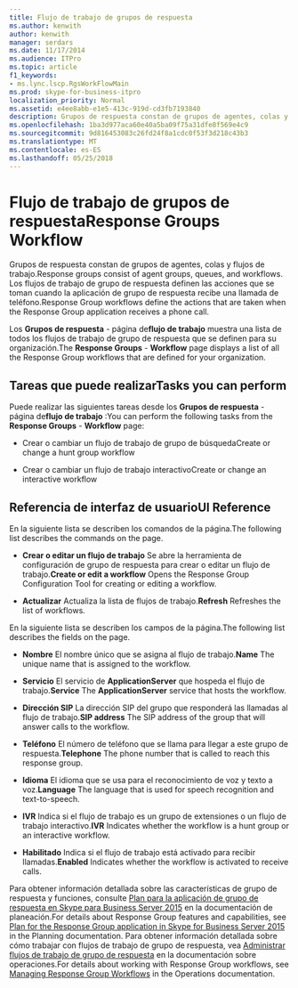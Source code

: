 ```yaml
---
title: Flujo de trabajo de grupos de respuesta
ms.author: kenwith
author: kenwith
manager: serdars
ms.date: 11/17/2014
ms.audience: ITPro
ms.topic: article
f1_keywords:
- ms.lync.lscp.RgsWorkFlowMain
ms.prod: skype-for-business-itpro
localization_priority: Normal
ms.assetid: e4ee8abb-e1e5-413c-919d-cd3fb7193840
description: Grupos de respuesta constan de grupos de agentes, colas y flujos de trabajo. Los flujos de trabajo de grupo de respuesta definen las acciones que se toman cuando la aplicación de grupo de respuesta recibe una llamada de teléfono.
ms.openlocfilehash: 1ba3d977aca60e40a5ba09f75a31dfe8f569e4c9
ms.sourcegitcommit: 9d816453083c26fd24f8a1cdc0f53f3d218c43b3
ms.translationtype: MT
ms.contentlocale: es-ES
ms.lasthandoff: 05/25/2018
---
```

# <a name="response-groups-workflow"></a><span data-ttu-id="c4331-104">Flujo de trabajo de grupos de respuesta</span><span class="sxs-lookup"><span data-stu-id="c4331-104">Response Groups Workflow</span></span>
 
<span data-ttu-id="c4331-105">Grupos de respuesta constan de grupos de agentes, colas y flujos de trabajo.</span><span class="sxs-lookup"><span data-stu-id="c4331-105">Response groups consist of agent groups, queues, and workflows.</span></span> <span data-ttu-id="c4331-106">Los flujos de trabajo de grupo de respuesta definen las acciones que se toman cuando la aplicación de grupo de respuesta recibe una llamada de teléfono.</span><span class="sxs-lookup"><span data-stu-id="c4331-106">Response Group workflows define the actions that are taken when the Response Group application receives a phone call.</span></span> 
  
<span data-ttu-id="c4331-107">Los **Grupos de respuesta** - página de**flujo de trabajo** muestra una lista de todos los flujos de trabajo de grupo de respuesta que se definen para su organización.</span><span class="sxs-lookup"><span data-stu-id="c4331-107">The **Response Groups** - **Workflow** page displays a list of all the Response Group workflows that are defined for your organization.</span></span>
  
## <a name="tasks-you-can-perform"></a><span data-ttu-id="c4331-108">Tareas que puede realizar</span><span class="sxs-lookup"><span data-stu-id="c4331-108">Tasks you can perform</span></span>

<span data-ttu-id="c4331-109">Puede realizar las siguientes tareas desde los **Grupos de respuesta** - página de**flujo de trabajo** :</span><span class="sxs-lookup"><span data-stu-id="c4331-109">You can perform the following tasks from the **Response Groups** - **Workflow** page:</span></span>
  
- <span data-ttu-id="c4331-110">Crear o cambiar un flujo de trabajo de grupo de búsqueda</span><span class="sxs-lookup"><span data-stu-id="c4331-110">Create or change a hunt group workflow</span></span>
    
- <span data-ttu-id="c4331-111">Crear o cambiar un flujo de trabajo interactivo</span><span class="sxs-lookup"><span data-stu-id="c4331-111">Create or change an interactive workflow</span></span>
    
## <a name="ui-reference"></a><span data-ttu-id="c4331-112">Referencia de interfaz de usuario</span><span class="sxs-lookup"><span data-stu-id="c4331-112">UI Reference</span></span>

<span data-ttu-id="c4331-113">En la siguiente lista se describen los comandos de la página.</span><span class="sxs-lookup"><span data-stu-id="c4331-113">The following list describes the commands on the page.</span></span>
  
- <span data-ttu-id="c4331-114">**Crear o editar un flujo de trabajo** Se abre la herramienta de configuración de grupo de respuesta para crear o editar un flujo de trabajo.</span><span class="sxs-lookup"><span data-stu-id="c4331-114">**Create or edit a workflow** Opens the Response Group Configuration Tool for creating or editing a workflow.</span></span>
    
- <span data-ttu-id="c4331-115">**Actualizar** Actualiza la lista de flujos de trabajo.</span><span class="sxs-lookup"><span data-stu-id="c4331-115">**Refresh** Refreshes the list of workflows.</span></span>
    
<span data-ttu-id="c4331-116">En la siguiente lista se describen los campos de la página.</span><span class="sxs-lookup"><span data-stu-id="c4331-116">The following list describes the fields on the page.</span></span>
  
- <span data-ttu-id="c4331-117">**Nombre** El nombre único que se asigna al flujo de trabajo.</span><span class="sxs-lookup"><span data-stu-id="c4331-117">**Name** The unique name that is assigned to the workflow.</span></span>
    
- <span data-ttu-id="c4331-118">**Servicio** El servicio de **ApplicationServer** que hospeda el flujo de trabajo.</span><span class="sxs-lookup"><span data-stu-id="c4331-118">**Service** The **ApplicationServer** service that hosts the workflow.</span></span>
    
- <span data-ttu-id="c4331-119">**Dirección SIP** La dirección SIP del grupo que responderá las llamadas al flujo de trabajo.</span><span class="sxs-lookup"><span data-stu-id="c4331-119">**SIP address** The SIP address of the group that will answer calls to the workflow.</span></span>
    
- <span data-ttu-id="c4331-120">**Teléfono** El número de teléfono que se llama para llegar a este grupo de respuesta.</span><span class="sxs-lookup"><span data-stu-id="c4331-120">**Telephone** The phone number that is called to reach this response group.</span></span>
    
- <span data-ttu-id="c4331-121">**Idioma** El idioma que se usa para el reconocimiento de voz y texto a voz.</span><span class="sxs-lookup"><span data-stu-id="c4331-121">**Language** The language that is used for speech recognition and text-to-speech.</span></span>
    
- <span data-ttu-id="c4331-122">**IVR** Indica si el flujo de trabajo es un grupo de extensiones o un flujo de trabajo interactivo.</span><span class="sxs-lookup"><span data-stu-id="c4331-122">**IVR** Indicates whether the workflow is a hunt group or an interactive workflow.</span></span>
    
- <span data-ttu-id="c4331-123">**Habilitado** Indica si el flujo de trabajo está activado para recibir llamadas.</span><span class="sxs-lookup"><span data-stu-id="c4331-123">**Enabled** Indicates whether the workflow is activated to receive calls.</span></span>
    
<span data-ttu-id="c4331-124">Para obtener información detallada sobre las características de grupo de respuesta y funciones, consulte [Plan para la aplicación de grupo de respuesta en Skype para Business Server 2015](../../../plan-your-deployment/enterprise-voice-solution/response-group.md) en la documentación de planeación.</span><span class="sxs-lookup"><span data-stu-id="c4331-124">For details about Response Group features and capabilities, see [Plan for the Response Group application in Skype for Business Server 2015](../../../plan-your-deployment/enterprise-voice-solution/response-group.md) in the Planning documentation.</span></span> <span data-ttu-id="c4331-125">Para obtener información detallada sobre cómo trabajar con flujos de trabajo de grupo de respuesta, vea [Administrar flujos de trabajo de grupo de respuesta](http://technet.microsoft.com/library/42cfccdd-2844-4875-b4e3-813e1df15f08.aspx) en la documentación sobre operaciones.</span><span class="sxs-lookup"><span data-stu-id="c4331-125">For details about working with Response Group workflows, see [Managing Response Group Workflows](http://technet.microsoft.com/library/42cfccdd-2844-4875-b4e3-813e1df15f08.aspx) in the Operations documentation.</span></span>
  

